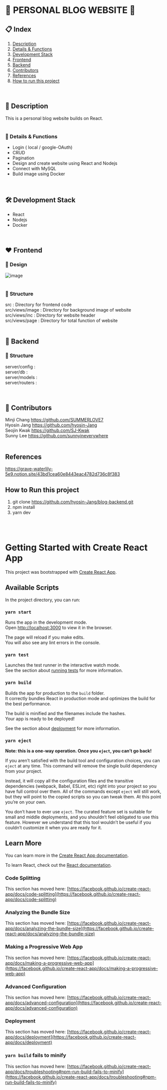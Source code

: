 # 🐳 PERSONAL BLOG WEBSITE 🐳

## 📋 Index
1. [Description](#description)  
2. [Details & Functions](#details-&-functions)  
3. [Development Stack](#development-stack)  
4. [Frontend](#frontend)  
5. [Backend](#backend)  
6. [Contributors](#contributors)  
7. [References](#references)  
8. [How to run this project](#how-to-run-this-project)  
<br>


## 📌 Description  
This is a personal blog website builds on React.  
<br>  
  
### 🔎 Details & Functions  
* Login ( local / google-OAuth)  
* CRUD  
* Pagination  
* Design and create website using React and Nodejs  
* Connect with MySQL  
* Build image using Docker  
<br>

## 🛠 Development Stack  
  
* React  
* Nodejs  
* Docker  
<br>  
  
## ❤️ Frontend  
  
###  🎨 Design  
![image](https://user-images.githubusercontent.com/81309465/131250903-9cd344d5-0880-49de-ac82-21678e5463d3.png)  
<br>

###  📁 Structure  
src : Directory for frontend code  
src/views/image : Directory for background image of website  
src/views/inc : Directory for website header  
src/views/page : Directory for total function of website  
<br>  
  
## 💙 Backend  
  
###  📁 Structure  
server/config :  
server/db :  
server/models :  
server/routers :   

<br>

## 👸 Contributors  
Minji Chang  https://github.com/SUMMERLOVE7  
Hyosin Jang  https://github.com/hyosin-Jang  
Seojin Kwak  https://github.com/SJ-Kwak  
Sunny Lee  https://github.com/sunnyineverywhere  
<br>  
  
## References  
https://grave-waterlily-5e9.notion.site/43bd1cea60e8443eac4782d736c8f383
<br>

## How to Run this project  
1. git clone https://github.com/hyosin-Jang/blog-backend.git  
2. npm install
3. yarn dev
<br>  
<br>  
  
# Getting Started with Create React App

This project was bootstrapped with [Create React App](https://github.com/facebook/create-react-app).

## Available Scripts

In the project directory, you can run:

### `yarn start`

Runs the app in the development mode.\
Open [http://localhost:3000](http://localhost:3000) to view it in the browser.

The page will reload if you make edits.\
You will also see any lint errors in the console.

### `yarn test`

Launches the test runner in the interactive watch mode.\
See the section about [running tests](https://facebook.github.io/create-react-app/docs/running-tests) for more information.

### `yarn build`

Builds the app for production to the `build` folder.\
It correctly bundles React in production mode and optimizes the build for the best performance.

The build is minified and the filenames include the hashes.\
Your app is ready to be deployed!

See the section about [deployment](https://facebook.github.io/create-react-app/docs/deployment) for more information.

### `yarn eject`

**Note: this is a one-way operation. Once you `eject`, you can’t go back!**

If you aren’t satisfied with the build tool and configuration choices, you can `eject` at any time. This command will remove the single build dependency from your project.

Instead, it will copy all the configuration files and the transitive dependencies (webpack, Babel, ESLint, etc) right into your project so you have full control over them. All of the commands except `eject` will still work, but they will point to the copied scripts so you can tweak them. At this point you’re on your own.

You don’t have to ever use `eject`. The curated feature set is suitable for small and middle deployments, and you shouldn’t feel obligated to use this feature. However we understand that this tool wouldn’t be useful if you couldn’t customize it when you are ready for it.

## Learn More

You can learn more in the [Create React App documentation](https://facebook.github.io/create-react-app/docs/getting-started).

To learn React, check out the [React documentation](https://reactjs.org/).

### Code Splitting

This section has moved here: [https://facebook.github.io/create-react-app/docs/code-splitting](https://facebook.github.io/create-react-app/docs/code-splitting)

### Analyzing the Bundle Size

This section has moved here: [https://facebook.github.io/create-react-app/docs/analyzing-the-bundle-size](https://facebook.github.io/create-react-app/docs/analyzing-the-bundle-size)

### Making a Progressive Web App

This section has moved here: [https://facebook.github.io/create-react-app/docs/making-a-progressive-web-app](https://facebook.github.io/create-react-app/docs/making-a-progressive-web-app)

### Advanced Configuration

This section has moved here: [https://facebook.github.io/create-react-app/docs/advanced-configuration](https://facebook.github.io/create-react-app/docs/advanced-configuration)

### Deployment

This section has moved here: [https://facebook.github.io/create-react-app/docs/deployment](https://facebook.github.io/create-react-app/docs/deployment)

### `yarn build` fails to minify

This section has moved here: [https://facebook.github.io/create-react-app/docs/troubleshooting#npm-run-build-fails-to-minify](https://facebook.github.io/create-react-app/docs/troubleshooting#npm-run-build-fails-to-minify)

